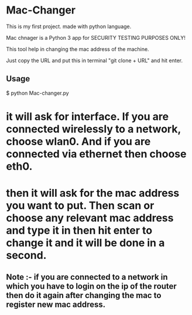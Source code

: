# Mac-Changer
This is my first project. made with python language.

Mac chnager is a Python 3 app for SECURITY TESTING PURPOSES ONLY!

This tool help in changing the mac address of the machine. 

Just copy the URL and put this in terminal "git clone + URL" and hit enter.

## Usage

$ python Mac-changer.py

# it will ask for interface. If you are connected wirelessly to a network, choose wlan0. And if you are connected via ethernet then choose eth0. 

# then it will ask for the mac address you want to put. Then scan or choose any relevant mac address and type it in then hit enter to change it and it will be done in a second. 

## Note :- if you are connected to a network in which you have to login on the ip of the router then do it again after changing the mac to register new mac address.
